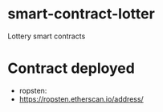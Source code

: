 # smart-contract-lotter
Lottery smart contracts

# Contract deployed
- ropsten: 
- https://ropsten.etherscan.io/address/
